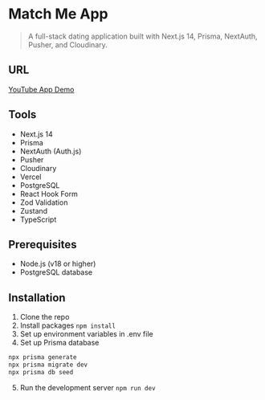 # Match Me App

> A full-stack dating application built with Next.js 14, Prisma, NextAuth, Pusher, and Cloudinary. 

## URL

[YouTube App Demo](https://youtu.be/HqlJjX9uIuk)

## Tools

- Next.js 14  
- Prisma  
- NextAuth (Auth.js)
- Pusher  
- Cloudinary  
- Vercel  
- PostgreSQL  
- React Hook Form  
- Zod Validation  
- Zustand  
- TypeScript


## Prerequisites

- Node.js (v18 or higher)
- PostgreSQL database

## Installation

1. Clone the repo
2. Install packages `npm install`
3. Set up environment variables in .env file
4. Set up Prisma database
```bash
npx prisma generate
npx prisma migrate dev
npx prisma db seed
```
5. Run the development server `npm run dev`
